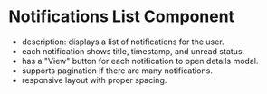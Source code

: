 # Notifications List Component

- description: displays a list of notifications for the user.
- each notification shows title, timestamp, and unread status.
- has a "View" button for each notification to open details modal.
- supports pagination if there are many notifications.
- responsive layout with proper spacing.
